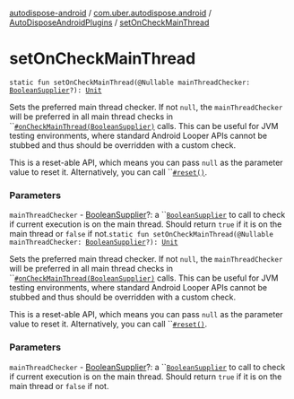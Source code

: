 [autodispose-android](../../index.md) / [com.uber.autodispose.android](../index.md) / [AutoDisposeAndroidPlugins](index.md) / [setOnCheckMainThread](./set-on-check-main-thread.md)

# setOnCheckMainThread

`static fun setOnCheckMainThread(@Nullable mainThreadChecker: `[`BooleanSupplier`](http://reactivex.io/RxJava/2.x/javadoc/io/reactivex/functions/BooleanSupplier.html)`?): `[`Unit`](https://kotlinlang.org/api/latest/jvm/stdlib/kotlin/-unit/index.html)

Sets the preferred main thread checker. If not `null`, the `mainThreadChecker` will be preferred in all main thread checks in ``[`#onCheckMainThread(BooleanSupplier)`](on-check-main-thread.md) calls. This can be useful for JVM testing environments, where standard Android Looper APIs cannot be stubbed and thus should be overridden with a custom check.

This is a reset-able API, which means you can pass `null` as the parameter value to reset it. Alternatively, you can call ``[`#reset()`](reset.md).

### Parameters

`mainThreadChecker` - [BooleanSupplier](http://reactivex.io/RxJava/2.x/javadoc/io/reactivex/functions/BooleanSupplier.html)?: a ``[`BooleanSupplier`](http://reactivex.io/RxJava/2.x/javadoc/io/reactivex/functions/BooleanSupplier.html) to call to check if current execution is on the main thread. Should return `true` if it is on the main thread or `false` if not.`static fun setOnCheckMainThread(@Nullable mainThreadChecker: `[`BooleanSupplier`](http://reactivex.io/RxJava/2.x/javadoc/io/reactivex/functions/BooleanSupplier.html)`?): `[`Unit`](https://kotlinlang.org/api/latest/jvm/stdlib/kotlin/-unit/index.html)

Sets the preferred main thread checker. If not `null`, the `mainThreadChecker` will be preferred in all main thread checks in ``[`#onCheckMainThread(BooleanSupplier)`](on-check-main-thread.md) calls. This can be useful for JVM testing environments, where standard Android Looper APIs cannot be stubbed and thus should be overridden with a custom check.

This is a reset-able API, which means you can pass `null` as the parameter value to reset it. Alternatively, you can call ``[`#reset()`](reset.md).

### Parameters

`mainThreadChecker` - [BooleanSupplier](http://reactivex.io/RxJava/2.x/javadoc/io/reactivex/functions/BooleanSupplier.html)?: a ``[`BooleanSupplier`](http://reactivex.io/RxJava/2.x/javadoc/io/reactivex/functions/BooleanSupplier.html) to call to check if current execution is on the main thread. Should return `true` if it is on the main thread or `false` if not.